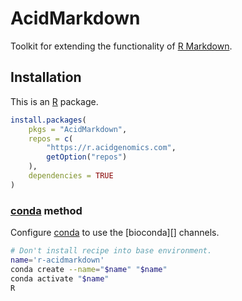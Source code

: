 # AcidMarkdown

Toolkit for extending the functionality of [R Markdown][].

## Installation

This is an [R][] package.

```r
install.packages(
    pkgs = "AcidMarkdown",
    repos = c(
        "https://r.acidgenomics.com",
        getOption("repos")
    ),
    dependencies = TRUE
)
```

### [conda][] method

Configure [conda][] to use the [bioconda][] channels.

```sh
# Don't install recipe into base environment.
name='r-acidmarkdown'
conda create --name="$name" "$name"
conda activate "$name"
R
```

[conda]: https://conda.io/
[r markdown]: https://rmarkdown.rstudio.com/
[r]: https://www.r-project.org/
